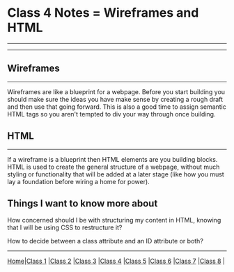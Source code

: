 # Class 4 Notes = Wireframes and HTML

---
---

## Wireframes

---
Wireframes are like a blueprint for a webpage. Before you start building you should make sure the ideas you have make sense by creating a rough draft and then use that going forward. This is also a good time to assign semantic HTML tags so you aren't tempted to div your way through once building.

## HTML

 ---
 If a wireframe is a blueprint then HTML elements are you building blocks. HTML is used to create the general structure of a webpage, without much styling or functionality that will be added at a later stage (like how you must lay a foundation before wiring a home for power).

## Things I want to know more about

How concerned should I be with structuring my content in HTML, knowing that I will be using CSS to restructure it?

How to decide between a class attribute and an ID attribute or both?

---
[Home](https://tyler-bennett52.github.io/reading-notes/)|[Class 1](102/class1.md) |[Class 2](102/class2) |[Class 3](/class3) |[Class 4](102/class4) |[Class 5](102/class5) |[Class 6](102/class6) |[Class 7](102/class7) |[Class 8](102/class8) |
